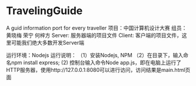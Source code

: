# TravelingGuide
A guid information port for every traveller 
项目：中国计算机设计大赛
组员：黄晓梅 荣宁 何梓方
Server: 服务器端的项目文件
Client: 客户端的项目文件，这里可能我们绝大多数开发Server端


运行环境：Nodejs
运行说明：
（1）安装Nodejs, NPM
（2）在目录下，输入命名npm install express;
 (2) 控制台输入命令Node app.js，即在电脑上运行了HTTP服务器，使用http://127.0.0.1:8080可以进行访问，访问结果是main.html页面
